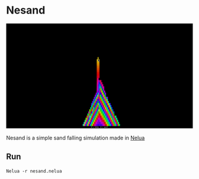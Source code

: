 # Nesand
![Example of Nesand](/sand.gif)

Nesand is a simple sand falling simulation made in [Nelua](https://nelua.io)

## Run
`Nelua -r nesand.nelua`
